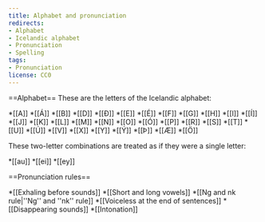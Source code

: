 ```yaml
---
title: Alphabet and pronunciation
redirects:
- Alphabet
- Icelandic alphabet
- Pronunciation
- Spelling
tags:
- Pronunciation
license: CC0
---
```


<!--[[Introduction to Icelandic spelling]]-->
==Alphabet==
These are the letters of the Icelandic alphabet:

*[[A]]
*[[Á]]
*[[B]]
*[[D]]
*[[Ð]]
*[[E]]
*[[É]]
*[[F]]
*[[G]]
*[[H]]
*[[I]]
*[[Í]]
*[[J]]
*[[K]]
*[[L]]
*[[M]]
*[[N]]
*[[O]]
*[[Ó]]
*[[P]]
*[[R]]
*[[S]]
*[[T]]
*[[U]]
*[[Ú]]
*[[V]]
*[[X]]
*[[Y]]
*[[Ý]]
*[[Þ]]
*[[Æ]]
*[[Ö]]

These two-letter combinations are treated as if they were a single letter:

*[[au]]
*[[ei]]
*[[ey]]

<!--
==Vowels==
The following letters are pronounced like one sound:

*[[A]], [[E]], [[I]], [[Í]], [[O]], [[U]], [[Ú]], [[Y]], [[Ý]], [[Ö]]

While these letters and letter clusters are a mixture of two sounds:

*[[Á]] – pronounced "aú"
*[[AU]] – pronounced "öí"
*[[EI]] / [[EY]] – pronounced "eí"
*[[É]] – pronounced "je"
*[[Ó]] – pronounced "oú"
*[[Æ]] – pronounced "aí"

-->
==Pronunciation rules==

*[[Exhaling before sounds]]
*[[Short and long vowels]]
*[[Ng and nk rule|''Ng'' and ''nk'' rule]]
*[[Voiceless at the end of sentences]]
*[[Disappearing sounds]]
*[[Intonation]]
